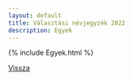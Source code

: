 ```yaml
---
layout: default
title: Választási névjegyzék 2022
description: Egyek
---
```


{% include Egyek.html %}

[Vissza](./)